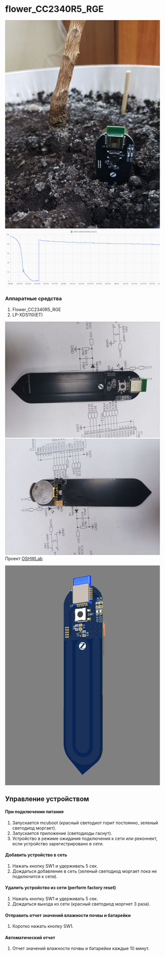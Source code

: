 # flower_CC2340R5_RGE
![](/images/photo_2025-10-31_19-16-54.jpg)
![](/images/2025-10-31_203427.png)
### Аппаратные средства
1. Flower_CC2340R5_RGE
2. LP-XDS110(ET)

![](/images/photo_2025-10-31_19-38-26.jpg)
![](/images/photo_2025-10-31_19-39-06.jpg)
Проект [OSHWLab](https://oshwlab.com/koptserg/zigbee_cc2340_cr2032)

![](/images/2025-10-31_194809.png)
## Управление устройством
#### При подключении питания
   1. Запускается mcuboot (красный светодиот горит постоянно, зеленый светодиод моргает).
   2. Запускается приложение (светодиоды гаснут).
   3. Устройство в режиме ожидания подключения к сети или реконнект, если устройство зарегистрировано в сети.
#### Добавить устройство в сеть
   1. Нажать кнопку SW1 и удерживать 5 сек.
   2. Дождаться добавление в сеть (зеленый светодиод моргает пока не подключится к сети).
#### Удалить устройство из сети (perform factory reset) 
   1. Нажать кнопку SW1 и удерживать 5 сек.
   3. Дождаться выхода из сети (красный светодиод моргнет 3 раза).
#### Отправить отчет значений влажности почвы и батарейки
   1. Коротко нажать кнопку SW1.
#### Автоматический отчет
   1. Отчет значений влажности почвы и батарейки каждые 10 минут.
